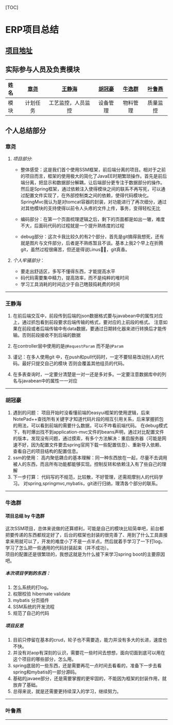 [TOC]



# ERP项目总结

## [项目地址](https://github.com/zhattty/project2/)

## 实际参与人员及负责模块

| 姓名 | [章尧](#章尧) |  [王静海](王静海)  | [胡冠豪](#胡冠豪) | [牛逸群](#牛逸群) | [叶鲁燕](#叶鲁燕) |
| :--- | :-----------: | :----------------: | :---------------: | :---------------: | :---------------: |
| 模块 |   计划任务    | 工艺监控，人员监控 |     设备管理      |     物料管理      |     质量监控      |

## 个人总结部分

### 章尧

1. *项目部分*:

   * 整体感受：这是我们首个使用SSM框架，前后端分离的项目。相对于之前的项目而言，框架的使用极大的简化了JavaEE时期繁琐操作。首先是前后端分离，把显示和数据部分解耦，让后端部分更专注于数据部分的操作。然后是Spring框架，通过依赖注入使得模块之间的联系不再写死，可以通过配置文件实现了，在外部控制类之间的依赖，使得代码模块化。SpringMvc我认为是对tomcat容器的封装，对功能进行了再次细分，通过对其他模块的支持使得以前令人头疼的文件上传，事务，变得轻松无比

     

   * 编码部分：在第一个页面梳理逻辑之后，剩下的页面都是如出一辙，难度不大，后面码代码的过程就是一个提升熟练度的过程

     

   * debug部分：这次卡我比较久的有2个部分，首先是git搞得我想死，还有就是图片与文件部分，后者是不熟练暂且不谈。基本上我2个早上在折腾git，虽然过程很痛苦，但还是得说Linus🐂🍺，git真香。

     

2. *个人牢骚部分*：

   * 要走出舒适区，多写不懂得东西，才能提高水平
   * 码代码需要集中精力，提高效率，而不是纯粹的堆时间
   * 学习工具消耗的时间远少于自己瞎鼓捣耗费的时间

---

### 王静海

1. 在前后端交互中，前段传到后端的json数据格式要与javabean中的属性对应上，通过抓包看到前段要求后端传输的格式，要对应的上前段的格式。  注意如果在前段或者后端传输中有data数据，要通过日期转化器来进行转换后才能传输。否则前段接收不到后端的数据

   

2. 在controller层中使用的是`@RequestParam`  而不是`@Param`

   

3. 谨记：在多人使用git 中，在push和pull代码时，一定不要轻易改动别人的代码。最好只提交自己的模块    否则会覆盖其他组员的代码。

   

4. 在多表查询时，一定要分清楚是一对一还是多对多。一定要注意数据库中的列名与javabean中的属性一一对应

---

### 胡冠豪
1. 遇到的问题：
       项目开始时没看懂前端的easyui框架的使用逻辑，后来NotePad++查找所有关键字才知道代码片段的相互引用关系，后来掌握抓包的用法，可以看到前端的需要什么数据，可以不咋看前端代码。
       在debug模式下，有时爆出找不到application-mvc文件的beans声明，通过对比配置文件的版本，发现没有问题，通过摸索，有多个方法解决：重启服务器（可能是网速不好，因为配置文件要去spring官网下载一些配置信息）、重新导入依赖、查看自己的项目结构的配置信息。
2. ssm的使用：
      高内聚低耦合的基本理解：同一种东西放在一起，尽量不去调用被人的东西，而且所有功能都能够实现。控制反转和依赖注入有了些自己的理解
3. 下一步打算：
      代码写的不规范，比较散，不好管理，还需观摩别人的代码学习。
      对spring,springmvc,mybatis，git进行归纳，理清各个部分的联系。
---

### 牛逸群
#### 项目总结 by 牛逸群

这次SSM项目，总体来说做的还算顺利，可能是自己的模块比较简单吧，前台都把要传递的东西都规定好了，后台的框架也封装的很完善了、用到了什么工具直接拿来用就可以了，开发的难度小了不是一点半点。然后就着手学习了一下打log，学习了怎么把一些通用的代码封装起来（并不成功）。  
项目的配置还是很繁琐的，我想这就是为什么接下来学习spring boot的主要原因吧。

##### 本次项目学到的东西：

1. 怎么系统的打log。
2. 权限校验 hibernate validate
3. mybatis 分页插件
4. SSM系统的开发流程
5. 规范了自己的代码 

##### 项目反思

1. 目前只停留在基本的crud，轮子也不需要造，能力并没有多大的长进，速度也不快。
2. 并没有对aop有深刻的认识，需要花一些时间去想想，面向切面到底可以用在这个项目的哪些部分，怎么用。 
3. spring底层的一些东西，还是需要再花一点时间去看看的，准备下一步去看spring和mybatis的一部分源码。
4. 基础的javaee部分，还是需要掌握的更牢固的，不能因为框架的封装作用，就放弃了基础。
5. 总得来说，就是还需要更持续深入的学习，继续努力。
---

### 叶鲁燕

---

